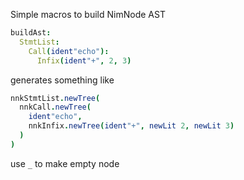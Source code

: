 Simple macros to build NimNode AST

```nim
buildAst:
  StmtList:
    Call(ident"echo"):
      Infix(ident"+", 2, 3)
```
generates something like
```nim
nnkStmtList.newTree(
  nnkCall.newTree(
    ident"echo",
    nnkInfix.newTree(ident"+", newLit 2, newLit 3)
  )
)
```
use `_` to make empty node
